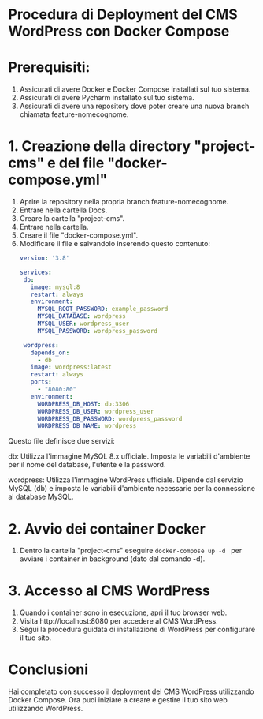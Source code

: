 # Procedura di Deployment del CMS WordPress con Docker Compose

# Prerequisiti:
1. Assicurati di avere Docker e Docker Compose installati sul tuo sistema.
2. Assicurati di avere Pycharm installato sul tuo sistema.
3. Assicurati di avere una repository dove poter creare una nuova branch chiamata feature-nomecognome.

# 1. Creazione della directory "project-cms" e del file "docker-compose.yml"
1. Aprire la repository nella propria branch feature-nomecognome.
2. Entrare nella cartella Docs.
3. Creare la cartella "project-cms".
4. Entrare nella cartella.
5. Creare il file "docker-compose.yml".
6. Modificare il file e salvandolo inserendo questo contenuto:
    ```yaml
   version: '3.8'

   services:
     db:
       image: mysql:8
       restart: always
       environment:
         MYSQL_ROOT_PASSWORD: example_password
         MYSQL_DATABASE: wordpress
         MYSQL_USER: wordpress_user
         MYSQL_PASSWORD: wordpress_password

     wordpress:
       depends_on:
         - db
       image: wordpress:latest
       restart: always
       ports:
         - "8080:80"
       environment:
         WORDPRESS_DB_HOST: db:3306
         WORDPRESS_DB_USER: wordpress_user
         WORDPRESS_DB_PASSWORD: wordpress_password
         WORDPRESS_DB_NAME: wordpress 
    ```
Questo file definisce due servizi:

db: Utilizza l'immagine MySQL 8.x ufficiale. Imposta le variabili d'ambiente per il nome del database, l'utente e la password.

wordpress: Utilizza l'immagine WordPress ufficiale. Dipende dal servizio MySQL (db) e imposta le variabili d'ambiente necessarie per la connessione al database MySQL.

# 2. Avvio dei container Docker

1. Dentro la cartella "project-cms" eseguire ```docker-compose up -d ```
 per avviare i container in background (dato dal comando -d).

# 3. Accesso al CMS WordPress

1. Quando i container sono in esecuzione, apri il tuo browser web.
2. Visita http://localhost:8080 per accedere al CMS WordPress.
3. Segui la procedura guidata di installazione di WordPress per configurare il tuo sito.

# Conclusioni
Hai completato con successo il deployment del CMS WordPress utilizzando Docker Compose. Ora puoi iniziare a creare e gestire il tuo sito web utilizzando WordPress.


